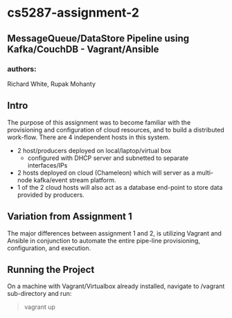 
# cs5287-assignment-2
## MessageQueue/DataStore Pipeline using Kafka/CouchDB - Vagrant/Ansible
### authors: 
Richard White, Rupak Mohanty

## Intro

The purpose of this assignment was to become familiar with the provisioning and configuration of cloud resources, and to build a distributed work-flow.
There are 4 independent hosts in this system.

- 2 host/producers deployed on local/laptop/virtual box
	- configured with DHCP server and subnetted to separate interfaces/IPs
- 2 hosts deployed on cloud (Chameleon) which will server as a multi-node kafka/event stream platform.
- 1 of the 2 cloud hosts will also act as a database end-point to store data provided by producers.


## Variation from Assignment 1

The major differences between assignment 1 and 2, is utilizing Vagrant and Ansible in conjunction to automate the entire pipe-line provisioning, configuration, and execution.


## Running the Project

On a machine with Vagrant/Virtualbox already installed, navigate to /vagrant sub-directory and run:
> vagrant up